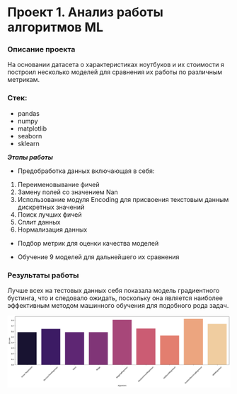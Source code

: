 # Проект 1. Анализ работы алгоритмов ML

### Описание проекта 
На основании датасета о характеристиках ноутбуков и их стоимости я построил несколько моделей для сравнения их работы по различным метрикам. 

### Стек:

- pandas
- numpy
- matplotlib
- seaborn
- sklearn

***Этапы работы***

- Предобработка данных включающая в себя:

1) Переименовывание фичей
2) Замену полей со значением Nan
3) Использование модуля Encoding для присвоения текстовым данным дискретных значений
4) Поиск лучших фичей
5) Сплит данных
6) Нормализация данных

- Подбор метрик для оценки качества моделей

- Обучение 9 моделей для дальнейшего их сравнения

### Результаты работы 

Лучше всех на тестовых данных себя показала модель градиентного бустинга, что и следовало ожидать, поскольку она является наиболее эффективным методом машинного обучения для подобного рода задач.

![alt text](image.png)